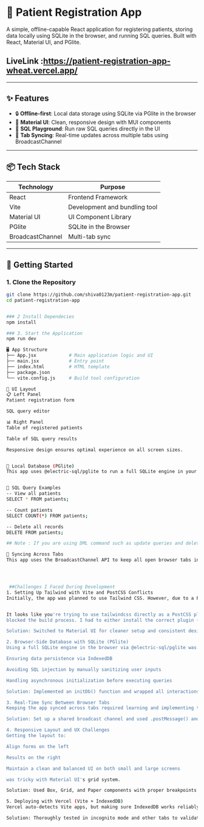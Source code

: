 # 🏥 Patient Registration App

A simple, offline-capable React application for registering patients, storing data locally using SQLite in the browser, and running SQL queries. Built with React, Material UI, and PGlite.
## LiveLink :https://patient-registration-app-wheat.vercel.app/
---

## ✨ Features

- 🔒 **Offline-first**: Local data storage using SQLite via PGlite in the browser
- 💅 **Material UI**: Clean, responsive design with MUI components
- 🧾 **SQL Playground**: Run raw SQL queries directly in the UI
- 🔁 **Tab Syncing**: Real-time updates across multiple tabs using BroadcastChannel

---

## 📦 Tech Stack

| Technology     | Purpose                       |
|----------------|-------------------------------|
| React          | Frontend Framework            |
| Vite           | Development and bundling tool |
| Material UI    | UI Component Library          |
| PGlite         | SQLite in the Browser         |
| BroadcastChannel | Multi-tab sync               |

---

## 🚀 Getting Started

### 1. Clone the Repository

```bash
git clone https://github.com/shiva0123m/patient-registration-app.git
cd patient-registration-app


### 2 Install Dependecies
npm install

### 3. Start the Application
npm run dev

🖥️ App Structure
├── App.jsx            # Main application logic and UI
├── main.jsx           # Entry point
├── index.html         # HTML template
├── package.json
└── vite.config.js     # Build tool configuration

📸 UI Layout
📋 Left Panel
Patient registration form

SQL query editor

📊 Right Panel
Table of registered patients

Table of SQL query results

Responsive design ensures optimal experience on all screen sizes.


💾 Local Database (PGlite)
This app uses @electric-sql/pglite to run a full SQLite engine in your browser. Data is stored persistently via IndexedDB.


🧠 SQL Query Examples
-- View all patients
SELECT * FROM patients;

-- Count patients
SELECT COUNT(*) FROM patients;

-- Delete all records
DELETE FROM patients;

## Note : If you are using DML command such as update queries and delete queries then result will be reflected after refereshing the page.

🔁 Syncing Across Tabs
This app uses the BroadcastChannel API to keep all open browser tabs in sync. Registering a patient in one tab will automatically update the list in others.




 ##Challenges I Faced During Development
1. Setting Up Tailwind with Vite and PostCSS Conflicts
Initially, the app was planned to use Tailwind CSS. However, due to a PostCSS compatibility issue (tailwindcss moving its PostCSS plugin), errors like:


It looks like you're trying to use tailwindcss directly as a PostCSS plugin...
blocked the build process. I had to either install the correct plugin (@tailwindcss/postcss) or pivot to a different UI framework.

Solution: Switched to Material UI for cleaner setup and consistent design components.

2. Browser-Side Database with SQLite (PGlite)
Using a full SQLite engine in the browser via @electric-sql/pglite was new and came with several complexities:

Ensuring data persistence via IndexedDB

Avoiding SQL injection by manually sanitizing user inputs

Handling asynchronous initialization before executing queries

Solution: Implemented an initDb() function and wrapped all interactions in try/catch blocks with loading states and validations.

3. Real-Time Sync Between Browser Tabs
Keeping the app synced across tabs required learning and implementing the BroadcastChannel API, which is not widely used and has limitations in some environments.

Solution: Set up a shared broadcast channel and used .postMessage() and .onmessage handlers to update state reactively.

4. Responsive Layout and UX Challenges
Getting the layout to:

Align forms on the left

Results on the right

Maintain a clean and balanced UI on both small and large screens

was tricky with Material UI's grid system.

Solution: Used Box, Grid, and Paper components with proper breakpoints and spacing to create a visually balanced two-column layout.

5. Deploying with Vercel (Vite + IndexedDB)
Vercel auto-detects Vite apps, but making sure IndexedDB works reliably in production (especially with hot reload off) required local testing in a real browser build.

Solution: Thoroughly tested in incognito mode and other tabs to validate offline functionality and tab sync.
